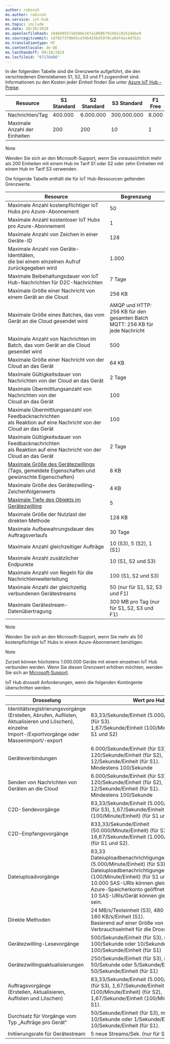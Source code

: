 ```yaml
---
author: robinsh
ms.author: robinsh
ms.service: iot-hub
ms.topic: include
ms.date: 10/26/2018
ms.openlocfilehash: 104849557a8580e16fa1860b7919d1c0252debe9
ms.sourcegitcommit: cd70273f0845cd39b435bd5978ca0df4ac4d7b2c
ms.translationtype: HT
ms.contentlocale: de-DE
ms.lasthandoff: 09/18/2019
ms.locfileid: "67178486"
---
```

In der folgenden Tabelle sind die Grenzwerte aufgeführt, die den verschiedenen Dienstebenen S1, S2, S3 und F1 zugeordnet sind. Informationen zu den Kosten jeder *Einheit* finden Sie unter [Azure IoT Hub – Preise](https://azure.microsoft.com/pricing/details/iot-hub/).

| Resource | S1 Standard | S2 Standard | S3 Standard | F1 Free |
| --- | --- | --- | --- | --- |
| Nachrichten/Tag |400.000 |6\.000.000 |300.000.000 |8\.000 |
| Maximale Anzahl der Einheiten |200 |200 |10 |1 |

> [!NOTE]
> Wenden Sie sich an den Microsoft-Support, wenn Sie voraussichtlich mehr als 200 Einheiten mit einem Hub im Tarif S1 oder S2 oder zehn Einheiten mit einem Hub im Tarif S3 verwenden.
> 
> 

Die folgende Tabelle enthält die für IoT Hub-Ressourcen geltenden Grenzwerte.

| Resource | Begrenzung |
| --- | --- |
| Maximale Anzahl kostenpflichtiger IoT Hubs pro Azure-Abonnement |50 |
| Maximale Anzahl kostenloser IoT Hubs pro Azure-Abonnement |1 |
| Maximale Anzahl von Zeichen in einer Geräte-ID | 128 |
| Maximale Anzahl von Geräte-Identitäten,<br/> die bei einem einzelnen Aufruf zurückgegeben wird |1\.000 |
| Maximale Beibehaltungsdauer von IoT Hub-Nachrichten für D2C-Nachrichten |7 Tage |
| Maximale Größe einer Nachricht von einem Gerät an die Cloud |256 KB |
| Maximale Größe eines Batches, das vom Gerät an die Cloud gesendet wird |AMQP und HTTP: 256 KB für den gesamten Batch <br/>MQTT: 256 KB für jede Nachricht |
| Maximale Anzahl von Nachrichten im Batch, das vom Gerät an die Cloud gesendet wird |500 |
| Maximale Größe einer Nachricht von der Cloud an das Gerät |64 KB |
| Maximale Gültigkeitsdauer von Nachrichten von der Cloud an das Gerät |2 Tage |
| Maximale Übermittlungsanzahl von Nachrichten von der <br/> Cloud an das Gerät |100 |
| Maximale Übermittlungsanzahl von Feedbacknachrichten <br/> als Reaktion auf eine Nachricht von der Cloud an das Gerät |100 |
| Maximale Gültigkeitsdauer von Feedbacknachrichten <br/> als Reaktion auf eine Nachricht von der Cloud an das Gerät |2 Tage |
| [Maximale Größe des Gerätezwillings](../articles/iot-hub/iot-hub-devguide-device-twins.md#device-twin-size) <br/> (Tags, gemeldete Eigenschaften und gewünschte Eigenschaften) | 8 KB |
| Maximale Größe des Gerätezwilling-Zeichenfolgenwerts | 4 KB |
| [Maximale Tiefe des Objekts im Gerätezwilling](../articles/iot-hub/iot-hub-devguide-device-twins.md#tags-and-properties-format) | 5 |
| Maximale Größe der Nutzlast der direkten Methode | 128 KB |
| Maximale Aufbewahrungsdauer des Auftragsverlaufs | 30 Tage |
| Maximale Anzahl gleichzeitiger Aufträge | 10 (S3), 5 (S2), 1 (S1) |
| Maximale Anzahl zusätzlicher Endpunkte | 10 (S1, S2 und S3) |
| Maximale Anzahl von Regeln für die Nachrichtenweiterleitung | 100 (S1, S2 und S3) |
| Maximale Anzahl der gleichzeitig verbundenen Gerätestreams | 50 (nur für S1, S2, S3 und F1) |
| Maximale Gerätestream-Datenübertragung | 300 MB pro Tag (nur für S1, S2, S3 und F1) |

> [!NOTE]
> Wenden Sie sich an den Microsoft-Support, wenn Sie mehr als 50 kostenpflichtige IoT Hubs in einem Azure-Abonnement benötigen.

> [!NOTE]
> Zurzeit können höchstens 1.000.000 Geräte mit einem einzelnen IoT Hub verbunden werden. Wenn Sie diesen Grenzwert erhöhen möchten, wenden Sie sich an [Microsoft-Support](https://azure.microsoft.com/support/options/).

IoT Hub drosselt Anforderungen, wenn die folgenden Kontingente überschritten werden.

| Drosselung | Wert pro Hub |
| --- | --- |
| Identitätsregistrierungsvorgänge <br/> (Erstellen, Abrufen, Auflisten, Aktualisieren und Löschen), <br/> einzelne Import-/Exportvorgänge oder Massenimport/-export |83,33/Sekunde/Einheit (5.000/Minute/Einheit) (für S3). <br/> 1,67/Sekunde/Einheit (100/Minute/Einheit) (für S1 und S2) |
| Geräteverbindungen |6\.000/Sekunde/Einheit (für S3), 120/Sekunde/Einheit (für S2), 12/Sekunde/Einheit (für S1). <br/>Mindestens 100/Sekunde |
| Senden von Nachrichten von Geräten an die Cloud |6\.000/Sekunde/Einheit (für S3), 120/Sekunde/Einheit (für S2), 12/Sekunde/Einheit (für S1). <br/>Mindestens 100/Sekunde |
| C2D-Sendevorgänge | 83,33/Sekunde/Einheit (5.000/Minute/Einheit) (für S3), 1,67/Sekunde/Einheit (100/Minute/Einheit) (für S1 und S2). |
| C2D-Empfangsvorgänge |833,33/Sekunde/Einheit (50.000/Minute/Einheit) (für S3), 16,67/Sekunde/Einheit (1.000/Minute/Einheit) (für S1 und S2). |
| Dateiuploadvorgänge |83,33 Dateiuploadbenachrichtigungen/Sekunde/Einheit (5.000/Minute/Einheit) (für S3), 1,67 Dateiuploadbenachrichtigungen/Sekunde/Einheit (100/Minute/Einheit) (für S1 und S2). <br/> 10.000 SAS-URIs können gleichzeitig für ein Azure-Speicherkonto geöffnet sein.<br/> 10 SAS-URIs/Gerät können gleichzeitig geöffnet sein. |
| Direkte Methoden | 24 MB/s/Texteinheit (S3), 480 KB/s/Einheit (S2), 160 KB/s/Einheit (S1).<br/> Basierend auf einer Größe von 8 KB pro Verbrauchseinheit für die Drosselung. |
| Gerätezwilling-Lesevorgänge | 500/Sekunde/Einheit (für S3), maximal 100/Sekunde oder 10/Sekunde/Einheit (für S2), 100/Sekunde/Einheit (für S1) |
| Gerätezwillingsaktualisierungen | 250/Sekunde/Einheit (für S3), maximal 50/Sekunde oder 5/Sekunde/Einheit (für S2), 50/Sekunde/Einheit (für S1) |
| Auftragsvorgänge <br/> (Erstellen, Aktualisieren, Auflisten und Löschen) | 83,33/Sekunde/Einheit (5.000/Minute/Einheit) (für S3), 1,67/Sekunde/Einheit (100/Minute/Einheit) (für S2), 1,67/Sekunde/Einheit (100/Minute/Einheit) (für S1). |
| Durchsatz für Vorgänge vom Typ „Aufträge pro Gerät“ | 50/Sekunde/Einheit (für S3), maximal 10/Sekunde oder 1/Sekunde/Einheit (für S2), 10/Sekunde/Einheit (für S1). |
| Initiierungsrate für Gerätestream | 5 neue Streams/Sek. (nur für S1, S2, S3 und F1). |

